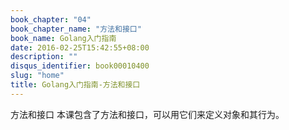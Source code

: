 ```yaml
---
book_chapter: "04"
book_chapter_name: "方法和接口"
book_name: Golang入门指南
date: 2016-02-25T15:42:55+08:00
description: ""
disqus_identifier: book00010400
slug: "home"
title: Golang入门指南-方法和接口
---
```


方法和接口
本课包含了方法和接口，可以用它们来定义对象和其行为。
